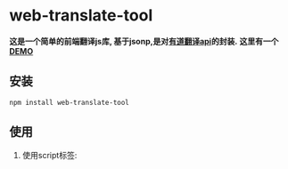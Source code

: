 # web-translate-tool
**这是一个简单的前端翻译js库, 基于jsonp,是对[有道翻译api](http://fanyi.youdao.com/openapi?path=data-mode)的封装.**
**这里有一个[DEMO](#)**
## 安装
`npm install web-translate-tool`
## 使用
1. 使用script标签:
    <script src="node_modules/web-translate-tool/dist/web-translate-tool.js"></script>